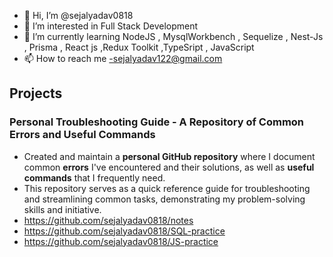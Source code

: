 - 👋 Hi, I’m @sejalyadav0818
- 👀 I’m interested in Full Stack Development
- 🌱 I’m currently learning NodeJS , MysqlWorkbench , Sequelize , Nest-Js , Prisma , React js ,Redux Toolkit ,TypeSript , JavaScript
- 📫 How to reach me -sejalyadav122@gmail.com

<!---
sejalyadav0818/sejalyadav0818 is a ✨ special ✨ repository because its `README.md` (this file) appears on your GitHub profile.
You can click the Preview link to take a look at your changes.
--->

## Projects 
### Personal Troubleshooting Guide - A Repository of Common Errors and Useful Commands
- Created and maintain a **personal GitHub repository** where I document common **errors** I've encountered and their solutions, as well as **useful commands** that I frequently need.
- This repository serves as a quick reference guide for troubleshooting and streamlining common tasks, demonstrating my problem-solving skills and initiative.
- https://github.com/sejalyadav0818/notes
- https://github.com/sejalyadav0818/SQL-practice
- https://github.com/sejalyadav0818/JS-practice
